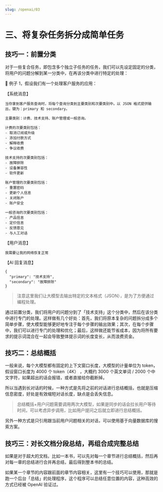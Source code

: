 ```yaml
---
slug: /openai/03
---
```


# 三、将复杂任务拆分成简单任务

## 技巧一：前置分类

对于一些复合任务，即包含多个独立子任务的任务，我们可以先设定固定的分类，将用户的问题分解到某一分类中，在再该分类中进行特定的处理：

🌰 例子 1，假设我们有一个处理客户服务的应用：

【系统消息】
```
当你拿到客户服务查询时，将每个查询分类到主要类别和次要类别中。以 JSON 格式提供输出，键为：primary 和 secondary。

主要类别：计费、技术支持、账户管理或一般咨询。

计费的次要类别包括：
- 取消订阅或升级
- 添加付款方式
- 解释收费
- 争议收费

技术支持的次要类别包括：
- 故障排除
- 设备兼容性
- 软件更新

账户管理的次要类别包括：
- 重置密码
- 更新个人信息
- 关闭账户
- 账户安全

一般咨询的次要类别包括：
- 产品信息
- 定价信息
- 反馈意见
- 与人工对话
```
【用户消息】
```
我需要让我的网络恢复正常
```
【AI 回复消息】
```
{
  "primary": "技术支持",
  "secondary": "故障排除"
}
```
> 注意这里我们让大模型去输出特定的文本格式（JSON），是为了方便通过编程处理。

通过前置分类，我们将用户的问题分到了「技术支持」这个分类中，然后在该分类中进行专门的处理。这样做有几个好处：首先，我们将原本复杂的问题拆分成多个简单步骤，使大模型能够更好地专注于每个步骤的输出效果；其次，在每个步骤中，我们可以进行专门的处理和优化；最后，这样做还能节省成本，因为将所有要求的提示词混合在一起会导致整体提示词的长度变长，从而浪费资金。

## 技巧二：总结概括

一般来说，每个大模型都有固定的上下文窗口长度，大模型的计量单位为 token，假设窗口长度为 4000 个 token（4K） ，大概约 3000 个英文单词 &sol; 2000 个中文字符，如果超出的话会报错，或者直接给你截断掉。

所以当遇到长对话的时候，一种方式是先将之前的对话进行总结概括，也就是压缩信息密度，好处是有效缩短对话长度，缺点是会丢失信息。

> 总结概括+用户问题需要调用两次大模型，如果是同步的话会拉长用户等待时间，可以考虑异步调用，比如用户提问之后就立即进行总结概括。

另外一种方式是只引用跟当前用户问题相关的对话，可以使用基于向量数据库的搜索方案。

## 技巧三：对长文档分段总结，再组合成完整总结

如果是对于超大的文档，比如一本书，可以先对每一个章节进行总结概括，然后再对每一章的总结进行合并再总结，最后得到整本书的总结。

如果某一个章节的内容跟前面的章节内容相关，这里有一个技巧可以使用，那就是跑一个后台「总结」的处理程序，这个程序可以总结任意位置的内容，这种高效的方式已经被 OpenAI 验证过。


